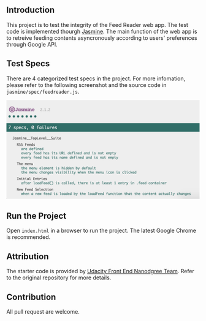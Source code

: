 ## Introduction

This project is to test the integrity of the Feed Reader web app. The test code is implemented thourgh [Jasmine](https://jasmine.github.io). The main function of the web app is to retreive feeding contents asyncronously according to users' preferences through Google API.

## Test Specs

There are 4 categorized test specs in the project. For more infomation, please refer to the following screenshot and the source code in `jasmine/spec/feedreader.js`.

![The screenshot of the testing result](img/jasmine.png)

## Run the Project
Open `index.html` in a browser to run the project. The latest Google Chrome is recommended.

## Attribution

The starter code is provided by [Udacity Front End Nanodgree Team](https://github.com/udacity/frontend-nanodegree-feedreader). Refer to the original repository for more details.

## Contribution

All pull request are welcome.
